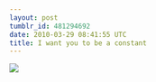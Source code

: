 ```yaml
---
layout: post
tumblr_id: 481294692
date: 2010-03-29 08:41:55 UTC
title: I want you to be a constant
---
```


![](http://28.media.tumblr.com/tumblr_kzzprtJbMl1qzg5efo1_400.jpg)